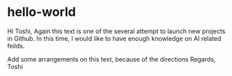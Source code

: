 # hello-world

Hi Toshi,
Again this text is one of the several attempt to launch new projects in Github.
In this time, I would like to have enough knowledge on AI related feilds.

Add some arrangements on this text, because of the directions
Regards,
Toshi
